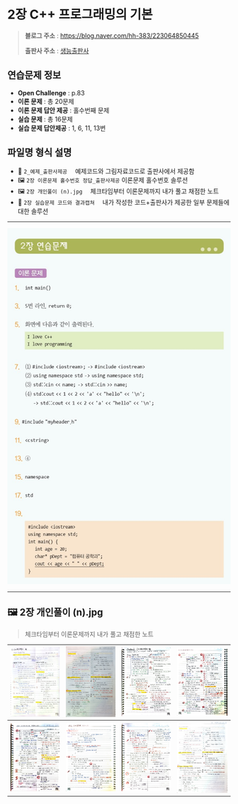 # 2장 C++ 프로그래밍의 기본
> **블로그 주소** : https://blog.naver.com/hh-383/223064850445
> 
> **출판사 주소** : [생능출판사](https://www.booksr.co.kr/product/%eb%aa%85%ed%92%88-c-programming%ea%b0%9c%ec%a0%95%ed%8c%90/)


## 연습문제 정보
* **Open Challenge** : p.83
* **이론 문제** : 총 20문제
* **이론 문제 답안 제공** : 홀수번째 문제
* **실습 문제** : 총 16문제
* **실습 문제 답안제공** : 1, 6, 11, 13번


## 파일명 형식 설명
* 📁 `2_예제_출판사제공` 　예제코드와 그림자료코드로 출판사에서 제공함
* 🖼️ `2장 이론문제 홀수번호 정답_출판사제공` 이론문제 홀수번호 솔루션
* 🖼️ `2장 개인풀이 (n).jpg` 　체크타임부터 이론문제까지 내가 풀고 채점한 노트
* 📁 `2장 실습문제 코드와 결과캡쳐` 　내가 작성한 코드+출판사가 제공한 일부 문제들에 대한 솔루션

---

![solution](https://github.com/learner-nosilv/learning-Cpp/blob/master/%EB%AA%85%ED%92%88Cpp/02%EC%9E%A5%20C%2B%2B%20%ED%94%84%EB%A1%9C%EA%B7%B8%EB%9E%98%EB%B0%8D%EC%9D%98%20%EA%B8%B0%EB%B3%B8/2%EC%9E%A5%20%EC%9D%B4%EB%A1%A0%EB%AC%B8%EC%A0%9C%20%ED%99%80%EC%88%98%EB%B2%88%ED%98%B8%20%EC%A0%95%EB%8B%B5_%EC%B6%9C%ED%8C%90%EC%82%AC%EC%A0%9C%EA%B3%B5.jpg)

---

## 🖼️ 2장 개인풀이 (n).jpg
>체크타임부터 이론문제까지 내가 풀고 채점한 노트

| ![1](https://github.com/learner-nosilv/learning-Cpp/blob/master/%EB%AA%85%ED%92%88Cpp/02%EC%9E%A5%20C%2B%2B%20%ED%94%84%EB%A1%9C%EA%B7%B8%EB%9E%98%EB%B0%8D%EC%9D%98%20%EA%B8%B0%EB%B3%B8/2%EC%9E%A5%20%EA%B0%9C%EC%9D%B8%ED%92%80%EC%9D%B4%20(1).jpg) | ![2](https://github.com/learner-nosilv/learning-Cpp/blob/master/%EB%AA%85%ED%92%88Cpp/02%EC%9E%A5%20C%2B%2B%20%ED%94%84%EB%A1%9C%EA%B7%B8%EB%9E%98%EB%B0%8D%EC%9D%98%20%EA%B8%B0%EB%B3%B8/2%EC%9E%A5%20%EA%B0%9C%EC%9D%B8%ED%92%80%EC%9D%B4%20(2).jpg) | ![3](https://github.com/learner-nosilv/learning-Cpp/blob/master/%EB%AA%85%ED%92%88Cpp/02%EC%9E%A5%20C%2B%2B%20%ED%94%84%EB%A1%9C%EA%B7%B8%EB%9E%98%EB%B0%8D%EC%9D%98%20%EA%B8%B0%EB%B3%B8/2%EC%9E%A5%20%EA%B0%9C%EC%9D%B8%ED%92%80%EC%9D%B4%20(3).jpg) | ![4](https://github.com/learner-nosilv/learning-Cpp/blob/master/%EB%AA%85%ED%92%88Cpp/02%EC%9E%A5%20C%2B%2B%20%ED%94%84%EB%A1%9C%EA%B7%B8%EB%9E%98%EB%B0%8D%EC%9D%98%20%EA%B8%B0%EB%B3%B8/2%EC%9E%A5%20%EA%B0%9C%EC%9D%B8%ED%92%80%EC%9D%B4%20(4).jpg) |
| -- | -- | -- | -- |
| ![5](https://github.com/learner-nosilv/learning-Cpp/blob/master/%EB%AA%85%ED%92%88Cpp/02%EC%9E%A5%20C%2B%2B%20%ED%94%84%EB%A1%9C%EA%B7%B8%EB%9E%98%EB%B0%8D%EC%9D%98%20%EA%B8%B0%EB%B3%B8/2%EC%9E%A5%20%EA%B0%9C%EC%9D%B8%ED%92%80%EC%9D%B4%20(5).jpg) | ![6](https://github.com/learner-nosilv/learning-Cpp/blob/master/%EB%AA%85%ED%92%88Cpp/02%EC%9E%A5%20C%2B%2B%20%ED%94%84%EB%A1%9C%EA%B7%B8%EB%9E%98%EB%B0%8D%EC%9D%98%20%EA%B8%B0%EB%B3%B8/2%EC%9E%A5%20%EA%B0%9C%EC%9D%B8%ED%92%80%EC%9D%B4%20(6).jpg) | ![7](https://github.com/learner-nosilv/learning-Cpp/blob/master/%EB%AA%85%ED%92%88Cpp/02%EC%9E%A5%20C%2B%2B%20%ED%94%84%EB%A1%9C%EA%B7%B8%EB%9E%98%EB%B0%8D%EC%9D%98%20%EA%B8%B0%EB%B3%B8/2%EC%9E%A5%20%EA%B0%9C%EC%9D%B8%ED%92%80%EC%9D%B4%20(7).jpg) | ![8](https://github.com/learner-nosilv/learning-Cpp/blob/master/%EB%AA%85%ED%92%88Cpp/02%EC%9E%A5%20C%2B%2B%20%ED%94%84%EB%A1%9C%EA%B7%B8%EB%9E%98%EB%B0%8D%EC%9D%98%20%EA%B8%B0%EB%B3%B8/2%EC%9E%A5%20%EA%B0%9C%EC%9D%B8%ED%92%80%EC%9D%B4%20(8).jpg) |
